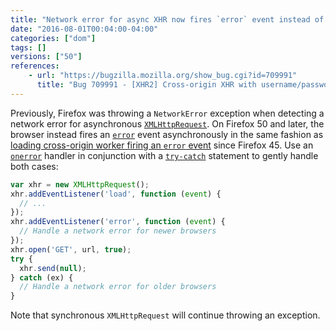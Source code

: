 ```yaml
---
title: "Network error for async XHR now fires `error` event instead of throwing"
date: "2016-08-01T00:04:00-04:00"
categories: ["dom"]
tags: []
versions: ["50"]
references:
    - url: "https://bugzilla.mozilla.org/show_bug.cgi?id=709991"
      title: "Bug 709991 - [XHR2] Cross-origin XHR with username/password in URL throws"
---
```

Previously, Firefox was throwing a `NetworkError` exception when detecting a network error for asynchronous [`XMLHttpRequest`](https://developer.mozilla.org/en-US/docs/Web/API/XMLHttpRequest). On Firefox 50 and later, the browser instead fires an [`error`](https://developer.mozilla.org/en-US/docs/Web/Events/error) event asynchronously in the same fashion as [loading cross-origin worker firing an `error` event](https://www.fxsitecompat.com/en-CA/docs/2016/loading-cross-origin-worker-now-fires-error-event-instead-of-throwing-worker-in-sandboxed-iframe-no-longer-allowed/) since Firefox 45. Use an [`onerror`](https://developer.mozilla.org/en-US/docs/Web/API/XMLHttpRequestEventTarget/onerror) handler in conjunction with a [`try-catch`](https://developer.mozilla.org/en-US/docs/Web/JavaScript/Reference/Statements/try...catch) statement to gently handle both cases:

```js
var xhr = new XMLHttpRequest();
xhr.addEventListener('load', function (event) {
  // ...
});
xhr.addEventListener('error', function (event) {
  // Handle a network error for newer browsers
});
xhr.open('GET', url, true);
try {
  xhr.send(null);
} catch (ex) {
  // Handle a network error for older browsers
}
```

Note that synchronous `XMLHttpRequest` will continue throwing an exception.
